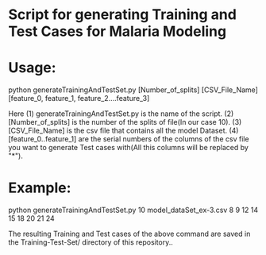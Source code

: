 # Script for generating Training and Test Cases for Malaria Modeling

Usage:
=====

python generateTrainingAndTestSet.py [Number_of_splits] [CSV_File_Name] [feature_0, feature_1, feature_2....feature_3]

Here (1) generateTrainingAndTestSet.py is the name of the script.
     (2) [Number_of_splits] is the number of the splits of file(In our case 10).
     (3) [CSV_File_Name] is the csv file that contains all the model Dataset.
     (4) [feature_0..feature_1] are the serial numbers of the columns of the csv file you want to generate Test cases 
     with(All this columns will be replaced by "*").

Example:
=======
python generateTrainingAndTestSet.py 10 model_dataSet_ex-3.csv 8 9 12 14 15 18 20 21 24

The resulting Training and Test cases of the above command are saved in the Training-Test-Set/ directory of this 
repository..





